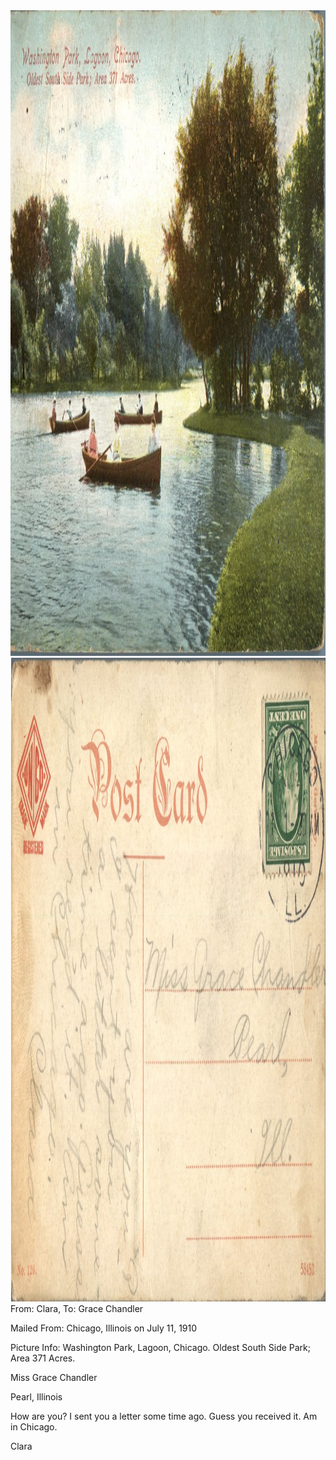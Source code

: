 <html><body><a href="/wp-content/uploads/2014/06/postcard-2014-20140602_18055549_0442.jpg"><img class="alignnone size-full wp-image-1051" src="/wp-content/uploads/2014/06/postcard-2014-20140602_18055549_0442.jpg" alt="postcard-2014-20140602_18055549_0442" width="1492" height="1033"></a> <a href="/wp-content/uploads/2014/06/postcard-2014-20140602_18060422_0443.jpg"><img class="alignnone size-full wp-image-1052" src="/wp-content/uploads/2014/06/postcard-2014-20140602_18060422_0443.jpg" alt="postcard-2014-20140602_18060422_0443" width="1527" height="1030"></a>From: Clara, To: Grace Chandler

Mailed From: Chicago, Illinois on July 11, 1910

Picture Info: Washington Park, Lagoon, Chicago. Oldest South Side Park; Area 371 Acres.



Miss Grace Chandler

Pearl, Illinois



How are you? I sent you a letter some time ago. Guess you received it. Am in Chicago.

Clara</body></html>